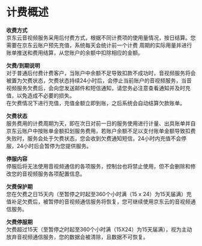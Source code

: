 # 计费概述

**收费方式**  
京东云音视频服务采用后付费方式，根据不同计费项的使用量情况，按日结算。您需要在京东云账户预先充值，系统每天会统计前一个计费 周期的实际用量并进行账单推送和费用结算，从您账户的余额中扣除相应的金额。  
  
**欠费/到期说明**     
对于普通后付费计费客户，当账户中余额不足导致扣款不成功时，音视频服务将会被置为欠费状态，欠费状态持续24小时后，会停止当前账户的音视频服务，当音视频服务欠费后，会向您发送邮件和短信通知，请您务必注意查看通知并及时充值，以免造成不必要的损失。  
在欠费情况下进行充值，充值金额立即到账，之后系统会自动结算欠款账单。  
  
**欠费状态**     
服务费用的计费周期为天，即在次日对前一日的服务使用进行计量、出具账单并自京东云账户中按账单金额扣划服务费用，若账户余额不足以支付账单金额导致扣费失败时，服务会处于欠费状态，您会收到欠费通知短信，24小时内充值不会停服，24小时后会暂停为您提供服务。  
  
**停服内容**     
停服后将无法使用音视频通信的各项服务，控制台也将禁止使用，但不会删除和修改您的音视频服务各项配置信息。  
  
**欠费保护期**     
您在欠费之日15天内（至暂停之时起至360个小时满（15 x 24）为15天届满）充值补足欠费后，被暂停的音视频通信服务将恢复，您可继续使用京东云的音视频通信服务。  

**欠费停服期**    
欠费超过15天（至暂停之时起至360个小时满（15X24）为15天届满），视为主动放弃音视频通信服务，您的数据会被清除，且数据不可恢复。  


